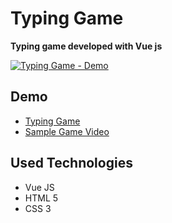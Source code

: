 # Typing Game 

**Typing game developed with Vue js**

[![Typing Game - Demo](https://i.imgur.com/RS4mKhh.gif)](http://www.youtube.com/watch?v=XvkVx17BW4Q)

## Demo 
* [Typing Game](https://typing-game-v.netlify.app/)
* [Sample Game Video](https://youtu.be/sKmTuv8RTqs)

## Used Technologies
* Vue JS
* HTML 5
* CSS 3
